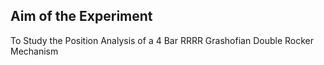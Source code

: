## Aim of the Experiment

To Study the Position Analysis of a 4 Bar RRRR Grashofian Double Rocker Mechanism
